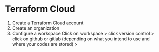 
# Terraform Cloud

1. Create a Terraform Cloud account
2. Create an organization
3. Configure a workspace
   Click on workspace > click version control > click on github or gitlab (depending on what you intend to use and where your codes are stored) >
